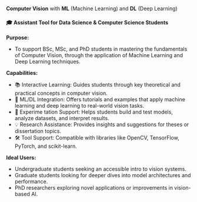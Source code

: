 **Computer Vision** with **ML** (Machine Learning) and **DL** (Deep Learning)
#### 🎓 Assistant Tool for Data Science &amp; Computer Science Students

**Purpose:**
-  To support BSc, MSc, and PhD students in mastering the fundamentals of Computer Vision, through the application of Machine Learning and Deep Learning techniques.

**Capabilities:**
+  📚 Interactive Learning: Guides students through key theoretical and practical concepts in computer vision.
+  🧠 ML/DL Integration: Offers tutorials and examples that apply machine learning and deep learning to real-world vision tasks.
+  🧪 Experime  tation Support: Helps students build and test models, analyze datasets, and interpret results.
+  💡 Research Assistance: Provides insights and suggestions for theses or dissertation topics.
+  🛠️ Tool Support: Compatible with libraries like OpenCV, TensorFlow, PyTorch, and scikit-learn.

**Ideal Users:**
+ Undergraduate students seeking an accessible intro to vision systems.             
+ Graduate students looking for deeper dives into model architectures and performance.       
+ PhD researchers exploring novel applications or improvements in vision-based AI.     
